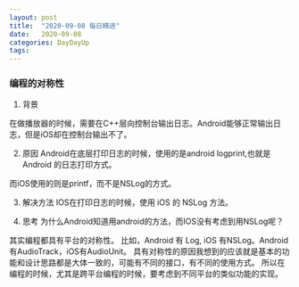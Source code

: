 ```yaml
---
layout: post
title:  "2020-09-08 每日精进"
date:   2020-09-08
categories: DayDayUp
tags: 
---
```


### 编程的对称性

1. 背景

在做播放器的时候，需要在C++层向控制台输出日志。Android能够正常输出日志，但是iOS却在控制台输出不了。

2. 原因
Android在底层打印日志的时候，使用的是android logprint,也就是Android 的日志打印方式。

而iOS使用的则是printf，而不是NSLog的方式。

3. 解决方法
IOS在打印日志的时候，使用 iOS 的 NSLog 方法。

4. 思考
为什么Android知道用android的方法，而IOS没有考虑到用NSLog呢？

其实编程都具有平台的对称性。 比如，Android 有 Log, iOS 有NSLog。Android有AudioTrack，iOS有AudioUnit。
具有对称性的原因我想到的应该就是基本的功能和设计思路都是大体一致的，可能有不同的接口，有不同的使用方式。
所以在编程的时候，尤其是跨平台编程的时候，要考虑到不同平台的类似功能的实现。